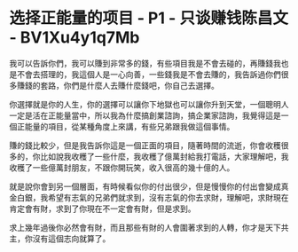# 选择正能量的项目 - P1 - 只谈赚钱陈昌文 - BV1Xu4y1q7Mb

我可以告訴你們，我可以賺到非常多的錢，有些項目我是不會去碰的，再賺錢我也是不會去搭理的，我這個人是一心向善，一些錢我是不會去賺的，我告訴過你們很多賺錢的套路，你們是什麼人去賺什麼錢吧，你自己去選擇。

你選擇就是你的人生，你的選擇可以讓你下地獄也可以讓你升到天堂，一個聰明人一定是活在正能量當中，所以我為什麼搞創業諮詢，搞企業家諮詢，我覺得這是一個正能量的項目，從某種角度上來講，有些兄弟跟我做這個事情。

賺的錢比較少，但是我告訴你這是一個正面的項目，隨著時間的流逝，你會收穫很多的，你比如說我收穫了一些什麼，我收穫了億萬封給我打電話，大家理解吧，我收穫了一些億萬封朋友，不跟你開玩笑，收入很高的幾十億的人。

就是說你會到另一個層面，有時候看似你的付出很少，但是慢慢你的付出會變成真金白銀，我希望有志氣的兄弟們就求到，沒有志氣的你去求財，理解吧，求財現在肯定會有財，求到了你現在不一定會有財，但是求到。

求上幾年過後你必然會有財，而且那些有財的人會圍著求到的人轉，你才是天下共主，你沒有這個志向就算了。